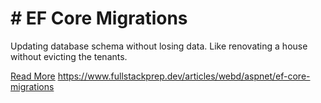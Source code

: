 # # EF Core Migrations

Updating database schema without losing data. Like renovating a house without evicting the tenants.

[Read More](https://www.fullstackprep.dev/articles/webd/aspnet/ef-core-migrations) https://www.fullstackprep.dev/articles/webd/aspnet/ef-core-migrations